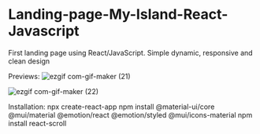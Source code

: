 # Landing-page-My-Island-React-Javascript
First landing page using React/JavaScript. Simple dynamic, responsive and clean design

Previews:
![ezgif com-gif-maker (21)](https://user-images.githubusercontent.com/64158778/138352935-d2ab2e8a-adde-49ff-b3c9-400a0c48c541.gif)

![ezgif com-gif-maker (22)](https://user-images.githubusercontent.com/64158778/138352952-6578d9ac-9d2c-4a51-a9f0-b1a0023a490b.gif)

Installation:
npx create-react-app 
npm install @material-ui/core @mui/material @emotion/react @emotion/styled @mui/icons-material
npm install react-scroll
